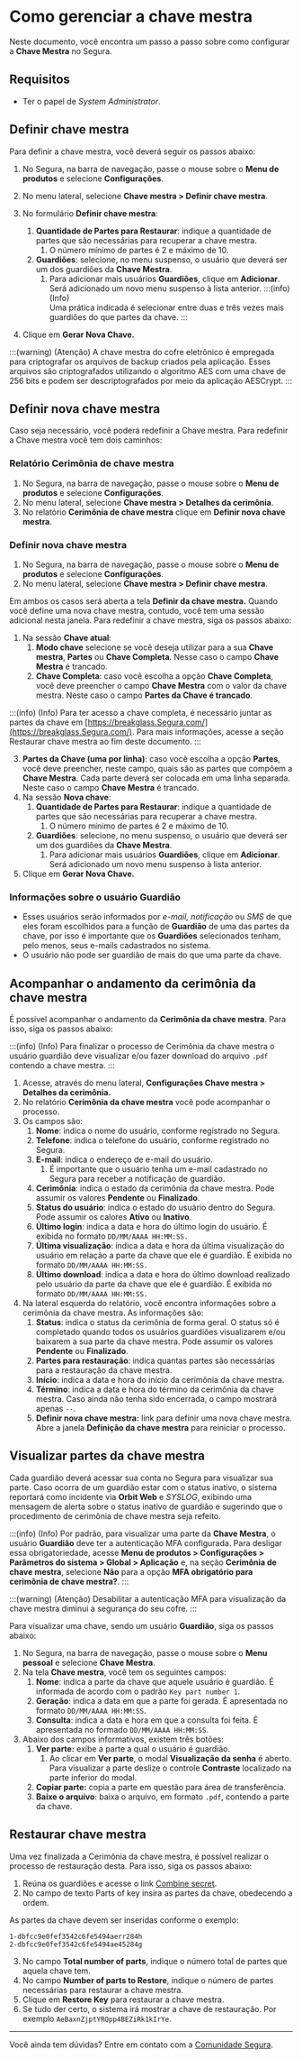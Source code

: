 # Como gerenciar a chave mestra

Neste documento, você encontra um passo a passo sobre como configurar a **Chave Mestra** no Segura.

## Requisitos

* Ter o papel de *System Administrator*.

## Definir chave mestra

Para definir a chave mestra, você deverá seguir os passos abaixo:

1. No Segura, na barra de navegação, passe o mouse sobre o **Menu de produtos** e selecione **Configurações**.  
2. No menu lateral, selecione **Chave mestra > Definir chave mestra**.  
3. No formulário **Definir chave mestra**:
   1. **Quantidade de Partes para Restaurar**: indique a quantidade de partes que são necessárias para recuperar a chave mestra.  
      1. O número mínimo de partes é 2 e máximo de 10.  
   2. **Guardiões**: selecione, no menu suspenso, o usuário que deverá ser um dos guardiões da **Chave Mestra**.   
      1. Para adicionar mais usuários **Guardiões**, clique em **Adicionar**. Será adicionado um novo menu suspenso à lista anterior.
         :::(info) (Info)  
         Uma prática indicada é selecionar entre duas e três vezes mais guardiões do que partes da chave. 
         :::

5. Clique em **Gerar Nova Chave.**

:::(warning) (Atenção)
A chave mestra do cofre eletrônico é empregada para criptografar os arquivos de backup criados pela aplicação. Esses arquivos são criptografados utilizando o algoritmo AES com uma chave de 256 bits e podem ser descriptografados por meio da aplicação AESCrypt. 
:::

## Definir nova chave mestra

Caso seja necessário, você poderá redefinir a Chave mestra. Para redefinir a Chave mestra você tem dois caminhos:

### Relatório Cerimônia de chave mestra

1. No Segura, na barra de navegação, passe o mouse sobre o **Menu de produtos** e selecione **Configurações**.  
2. No menu lateral, selecione **Chave mestra > Detalhes da cerimônia**.  
3. No relatório **Cerimônia de chave mestra** clique em **Definir nova chave mestra**.

### Definir nova chave mestra

1. No Segura, na barra de navegação, passe o mouse sobre o **Menu de produtos** e selecione **Configurações**.  
2. No menu lateral, selecione **Chave mestra > Definir chave mestra**. 

Em ambos os casos será aberta a tela **Definir da chave mestra.** Quando você define uma nova chave mestra, contudo, você tem uma sessão adicional nesta janela. Para redefinir a chave mestra, siga os passos abaixo:

1. Na sessão **Chave atual**:  
   1. **Modo chave** selecione se você deseja utilizar para a sua **Chave mestra**, **Partes** ou **Chave Completa**. Nesse caso o campo **Chave Mestra** é trancado.  
   2. **Chave Completa**: caso você escolha a opção **Chave Completa**, você deve preencher o campo **Chave Mestra** com o valor da chave mestra. Neste caso o campo **Partes da Chave é trancado**.

:::(info) (Info)
Para ter acesso a chave completa, é necessário juntar as partes da chave em [https://breakglass.Segura.com/](https://breakglass.Segura.com/). Para mais informações, acesse a seção Restaurar chave mestra ao fim deste documento.
:::

   3. **Partes da Chave (uma por linha)**: caso você escolha a opção **Partes**, você deve preencher, neste campo, quais são as partes que compõem a **Chave Mestra**. Cada parte deverá ser colocada em uma linha separada. Neste caso o campo **Chave Mestra** é trancado.  
2. Na sessão **Nova chave**:  
   1. **Quantidade de Partes para Restaurar**: indique a quantidade de partes que são necessárias para recuperar a chave mestra.  
      1. O número mínimo de partes é 2 e máximo de 10.  
   2. **Guardiões**: selecione, no menu suspenso, o usuário que deverá ser um dos guardiões da **Chave Mestra**.   
      1. Para adicionar mais usuários **Guardiões**, clique em **Adicionar**. Será adicionado um novo menu suspenso à lista anterior.
3. Clique em **Gerar Nova Chave.**

### Informações sobre o usuário Guardião

* Esses usuários serão informados por *e-mail, notificação* ou *SMS* de que eles foram escolhidos para a função de **Guardião** de uma das partes da chave, por isso é importante que os **Guardiões** selecionados tenham, pelo menos, seus e-mails cadastrados no sistema.   
* O usuário não pode ser guardião de mais do que uma parte da chave.

## Acompanhar o andamento da cerimônia da chave mestra

É possível acompanhar o andamento da **Cerimônia da chave mestra**. Para isso, siga os passos abaixo:

:::(info) (Info)
Para finalizar o processo de Cerimônia da chave mestra o usuário guardião deve visualizar e/ou fazer download do arquivo `.pdf` contendo a chave mestra.
:::

1. Acesse, através do menu lateral, **Configurações Chave mestra > Detalhes da cerimônia.**  
2. No relatório **Cerimônia da chave mestra** você pode acompanhar o processo.  
3. Os campos são:  
   1. **Nome**: indica o nome do usuário, conforme registrado no Segura.  
   2. **Telefone**: indica o telefone do usuário, conforme registrado no Segura.  
   3. **E-mail**: indica o endereço de e-mail do usuário.  
      1. É importante que o usuário tenha um e-mail cadastrado no Segura para receber a notificação de guardião.  
   4. **Cerimônia**: indica o estado da cerimônia da chave mestra. Pode assumir os valores **Pendente** ou **Finalizado**.  
   5. **Status do usuário**: indica o estado do usuário dentro do Segura. Pode assumir os calores **Ativo** ou **Inativo**.  
   6. **Último login**: indica a data e hora do último login do usuário. É exibida no formato `DD/MM/AAAA HH:MM:SS.`  
   7. **Última visualização**: indica a data e hora da última visualização do usuário em relação a parte da chave que ele é guardião. É exibida no formato `DD/MM/AAAA HH:MM:SS.`  
   8. **Último download**: indica a data e hora do último download realizado pelo usuário da parte da chave que ele é guardião. É exibida no formato `DD/MM/AAAA HH:MM:SS.`  
4. Na lateral esquerda do relatório, você encontra informações sobre a cerimônia da chave mestra. As informações são:  
   1. **Status**: indica o status da cerimônia de forma geral. O status só é completado quando todos os usuários guardiões visualizarem e/ou baixarem a sua parte da chave mestra. Pode assumir os valores **Pendente** ou **Finalizado**.  
   2. **Partes para restauração**: indica quantas partes são necessárias para a restauração da chave mestra.  
   3. **Início**: indica a data e hora do início da cerimônia da chave mestra.  
   4. **Término**: indica a data e hora do término da cerimônia da chave mestra. Caso ainda não tenha sido encerrada, o campo mostrará apenas `--`.  
   5. **Definir nova chave mestra:** link para definir uma nova chave mestra. Abre a janela **Definição da chave mestra** para reiniciar o processo.

## Visualizar partes da chave mestra

Cada guardião deverá acessar sua conta no Segura para visualizar sua parte. Caso ocorra de um guardião estar com o status inativo, o sistema reportará como incidente via **Orbit Web** e *SYSLOG*, exibindo uma mensagem de alerta sobre o status inativo de guardião e sugerindo que o procedimento de cerimônia de chave mestra seja refeito.

:::(info) (Info)
Por padrão, para visualizar uma parte da **Chave Mestra**, o usuário **Guardião** deve ter a autenticação MFA configurada. Para desligar essa obrigatoriedade, acesse **Menu de produtos > Configurações > Parâmetros do sistema > Global > Aplicação** e, na seção **Cerimônia de chave mestra**, selecione **Não** para a opção **MFA obrigatório para cerimônia de chave mestra?**.
:::

:::(warning) (Atenção)
Desabilitar a autenticação MFA para visualização da chave mestra diminui a segurança do seu cofre.
:::

Para visualizar uma chave, sendo um usuário **Guardião**, siga os passos abaixo:

1. No Segura, na barra de navegação, passe o mouse sobre o **Menu pessoal** e selecione **Chave Mestra**.  
2. Na tela **Chave mestra**, você tem os seguintes campos:  
   1. **Nome**: indica a parte da chave que aquele usuário é guardião. É informada de acordo com o padrão `Key part number 1`.  
   2. **Geração**: indica a data em que a parte foi gerada. É apresentada no formato `DD/MM/AAAA HH:MM:SS`.  
   3. **Consulta**: indica a data e hora em que a consulta foi feita. É apresentada no formado `DD/MM/AAAA HH:MM:SS`.  
3. Abaixo dos campos informativos, existem três botões:  
   1. **Ver parte:** exibe a parte a qual o usuário é guardião.  
      1. Ao clicar em **Ver parte**, o modal **Visualização da senha** é aberto. Para visualizar a parte deslize o controle **Contraste** localizado na parte inferior do modal.  
   2. **Copiar parte:** copia a parte em questão para área de transferência.  
   3. **Baixe o arquivo**: baixa o arquivo, em formato `.pdf`, contendo a parte da chave.

## Restaurar chave mestra

Uma vez finalizada a Cerimônia da chave mestra, é possível realizar o processo de restauração desta. Para isso, siga os passos abaixo:

1. Reúna os guardiões e acesse o link [Combine secret](https://breakglass.Segura.com/).  
2. No campo de texto Parts of key insira as partes da chave, obedecendo a ordem.

As partes da chave devem ser inseridas conforme o exemplo:

```
1-dbfcc9e0fef3542c6fe5494aerr284h
2-dbfcc9e0fef3542c6fe5494ae45284g
```

3. No campo **Total number of parts**, indique o número total de partes que aquela chave tem.  
4. No campo **Number of parts to Restore**, indique o número de partes necessárias para restaurar a chave mestra.  
5. Clique em **Restore Key** para restaurar a chave mestra.
6. Se tudo der certo, o sistema irá mostrar a chave de restauração. Por exemplo `AeBaxnZjptYRQpp4BEZiRk1kIrYe`.

---

Você ainda tem dúvidas? Entre em contato com a [Comunidade Segura](https://community.Segura.io/). 